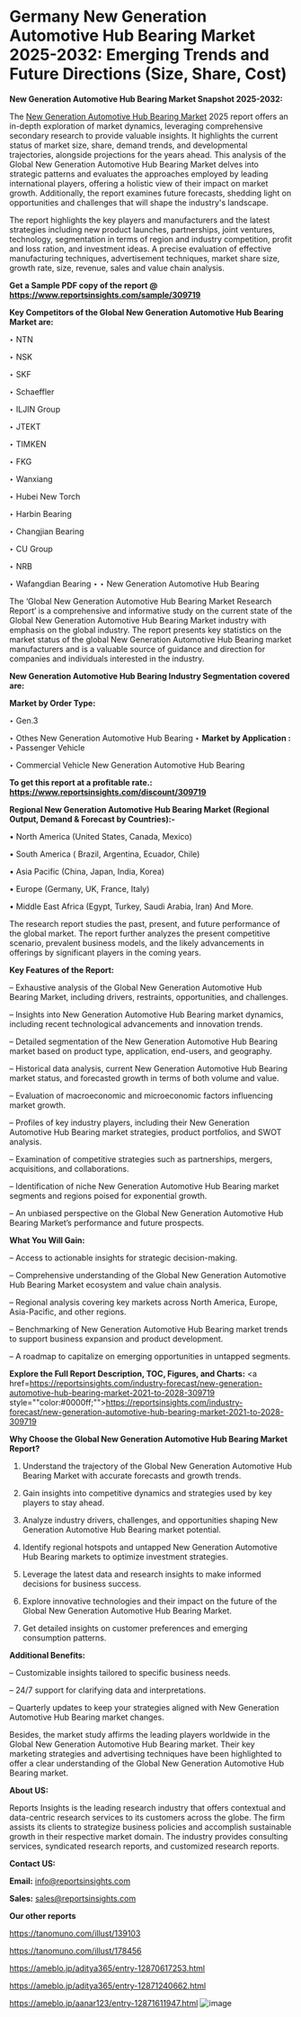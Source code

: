 # Germany New Generation Automotive Hub Bearing Market 2025-2032: Emerging Trends and Future Directions (Size, Share, Cost)

<strong>New Generation Automotive Hub Bearing Market Snapshot 2025-2032:</strong>

The <a href=https://www.reportsinsights.com/sample/309719>New Generation Automotive Hub Bearing Market</a> 2025 report offers an in-depth exploration of market dynamics, leveraging comprehensive secondary research to provide valuable insights. It highlights the current status of market size, share, demand trends, and developmental trajectories, alongside projections for the years ahead. This analysis of the Global New Generation Automotive Hub Bearing Market delves into strategic patterns and evaluates the approaches employed by leading international players, offering a holistic view of their impact on market growth. Additionally, the report examines future forecasts, shedding light on opportunities and challenges that will shape the industry's landscape.

The report highlights the key players and manufacturers and the latest strategies including new product launches, partnerships, joint ventures, technology, segmentation in terms of region and industry competition, profit and loss ration, and investment ideas. A precise evaluation of effective manufacturing techniques, advertisement techniques, market share size, growth rate, size, revenue, sales and value chain analysis.

<strong>Get a Sample PDF copy of the report @ <a href=https://www.reportsinsights.com/sample/309719 style=color:#0000ff;>https://www.reportsinsights.com/sample/309719</a></strong>

<strong>Key Competitors of the Global New Generation Automotive Hub Bearing Market are:</strong>

‣ NTN

‣ NSK

‣ SKF

‣ Schaeffler

‣ ILJIN Group

‣ JTEKT

‣ TIMKEN

‣ FKG

‣ Wanxiang

‣ Hubei New Torch

‣ Harbin Bearing

‣ Changjian Bearing

‣ CU Group

‣ NRB

‣ Wafangdian Bearing
‣ 
‣ New Generation Automotive Hub Bearing

The ‘Global New Generation Automotive Hub Bearing Market Research Report’ is a comprehensive and informative study on the current state of the Global New Generation Automotive Hub Bearing Market industry with emphasis on the global industry. The report presents key statistics on the market status of the global New Generation Automotive Hub Bearing market manufacturers and is a valuable source of guidance and direction for companies and individuals interested in the industry.

<strong>New Generation Automotive Hub Bearing Industry Segmentation covered are:</strong>

<strong>Market by Order Type: </strong>

‣ Gen.3

‣ Othes
New Generation Automotive Hub Bearing
‣ 
<strong>Market by Application :</strong>
‣ Passenger Vehicle

‣ Commercial Vehicle
New Generation Automotive Hub Bearing

<strong>To get this report at a profitable rate.: <a href=https://www.reportsinsights.com/discount/309719 style=color:#0000ff;>https://www.reportsinsights.com/discount/309719</a></strong>

<strong>Regional New Generation Automotive Hub Bearing Market (Regional Output, Demand &amp; Forecast by Countries):-</strong>

• North America (United States, Canada, Mexico)

• South America ( Brazil, Argentina, Ecuador, Chile)

• Asia Pacific (China, Japan, India, Korea)

• Europe (Germany, UK, France, Italy)

• Middle East Africa (Egypt, Turkey, Saudi Arabia, Iran) And More.

The research report studies the past, present, and future performance of the global market. The report further analyzes the present competitive scenario, prevalent business models, and the likely advancements in offerings by significant players in the coming years.

<strong>Key Features of the Report:</strong>

– Exhaustive analysis of the Global New Generation Automotive Hub Bearing Market, including drivers, restraints, opportunities, and challenges.

– Insights into New Generation Automotive Hub Bearing market dynamics, including recent technological advancements and innovation trends.

– Detailed segmentation of the New Generation Automotive Hub Bearing market based on product type, application, end-users, and geography.

– Historical data analysis, current New Generation Automotive Hub Bearing market status, and forecasted growth in terms of both volume and value.

– Evaluation of macroeconomic and microeconomic factors influencing market growth.

– Profiles of key industry players, including their New Generation Automotive Hub Bearing market strategies, product portfolios, and SWOT analysis.

– Examination of competitive strategies such as partnerships, mergers, acquisitions, and collaborations.

– Identification of niche New Generation Automotive Hub Bearing market segments and regions poised for exponential growth.

– An unbiased perspective on the Global New Generation Automotive Hub Bearing Market’s performance and future prospects.

<strong>What You Will Gain:</strong>

– Access to actionable insights for strategic decision-making.

– Comprehensive understanding of the Global New Generation Automotive Hub Bearing Market ecosystem and value chain analysis.

– Regional analysis covering key markets across North America, Europe, Asia-Pacific, and other regions.

– Benchmarking of New Generation Automotive Hub Bearing market trends to support business expansion and product development.

– A roadmap to capitalize on emerging opportunities in untapped segments.

<strong>Explore the Full Report Description, TOC, Figures, and Charts:</strong>
<a href=https://reportsinsights.com/industry-forecast/new-generation-automotive-hub-bearing-market-2021-to-2028-309719 style=""color:#0000ff;"">https://reportsinsights.com/industry-forecast/new-generation-automotive-hub-bearing-market-2021-to-2028-309719</a>

<strong>Why Choose the Global New Generation Automotive Hub Bearing Market Report?</strong>

1. Understand the trajectory of the Global New Generation Automotive Hub Bearing Market with accurate forecasts and growth trends.

2. Gain insights into competitive dynamics and strategies used by key players to stay ahead.

3. Analyze industry drivers, challenges, and opportunities shaping New Generation Automotive Hub Bearing market potential.

4. Identify regional hotspots and untapped New Generation Automotive Hub Bearing markets to optimize investment strategies.

5. Leverage the latest data and research insights to make informed decisions for business success.

6. Explore innovative technologies and their impact on the future of the Global New Generation Automotive Hub Bearing Market.

7. Get detailed insights on customer preferences and emerging consumption patterns.

<strong>Additional Benefits:</strong>

– Customizable insights tailored to specific business needs.

– 24/7 support for clarifying data and interpretations.

– Quarterly updates to keep your strategies aligned with New Generation Automotive Hub Bearing market changes.

Besides, the market study affirms the leading players worldwide in the Global New Generation Automotive Hub Bearing market. Their key marketing strategies and advertising techniques have been highlighted to offer a clear understanding of the Global New Generation Automotive Hub Bearing market.

<strong><strong>About US</strong>:</strong>

Reports Insights is the leading research industry that offers contextual and data-centric research services to its customers across the globe. The firm assists its clients to strategize business policies and accomplish sustainable growth in their respective market domain. The industry provides consulting services, syndicated research reports, and customized research reports.

<strong>Contact US:</strong>

<p class=><b>Email:</b> <a href=mailto:info@reportsinsights.com>info@reportsinsights.com</a></p>
<p class=><b>Sales:</b> <a href=mailto:sales@reportsinsights.com>sales@reportsinsights.com</a></p>

<strong>Our other reports</strong>

<a href=https://tanomuno.com/illust/139103>https://tanomuno.com/illust/139103</a>

<a href=https://tanomuno.com/illust/178456>https://tanomuno.com/illust/178456</a>

<a href=https://ameblo.jp/aditya365/entry-12870617253.html>https://ameblo.jp/aditya365/entry-12870617253.html</a>

<a href=https://ameblo.jp/aditya365/entry-12871240662.html>https://ameblo.jp/aditya365/entry-12871240662.html</a>

<a href=https://ameblo.jp/aanar123/entry-12871611947.html>https://ameblo.jp/aanar123/entry-12871611947.html</a>
![image](https://github.com/user-attachments/assets/17b06afb-e714-48d2-a4ee-c7911862917e)
